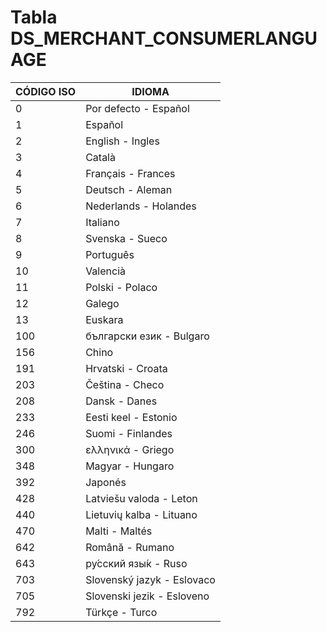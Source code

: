 # Tabla DS_MERCHANT_CONSUMERLANGUAGE
| CÓDIGO ISO | IDIOMA |
|------------|-|
| 0 | Por defecto - Español |
| 1 | Español |
| 2 | English - Ingles |
| 3 | Català |
| 4 | Français - Frances |
| 5 | Deutsch - Aleman |
| 6 | Nederlands - Holandes |
| 7 | Italiano |
| 8 | Svenska - Sueco |
| 9 | Português |
| 10 | Valencià |
| 11 | Polski - Polaco |
| 12 | Galego |
| 13 | Euskara |
| 100 | български език - Bulgaro |
| 156 | Chino |
| 191 | Hrvatski - Croata |
| 203 | Čeština - Checo |
| 208 | Dansk - Danes |
| 233 | Eesti keel - Estonio |
| 246 | Suomi - Finlandes |
| 300 | ελληνικά - Griego |
| 348 | Magyar - Hungaro |
| 392 | Japonés |
| 428 | Latviešu valoda - Leton |
| 440 | Lietuvių kalba - Lituano |
| 470 | Malti - Maltés |
| 642 | Română - Rumano |
| 643 | ру́сский язы́к - Ruso |
| 703 | Slovenský jazyk - Eslovaco |
| 705 | Slovenski jezik - Esloveno |
| 792 | Türkçe - Turco |